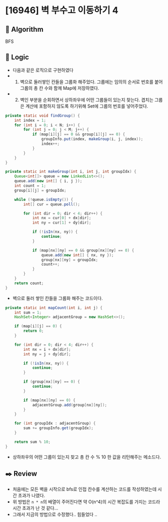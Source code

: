 # [16946] 벽 부수고 이동하기 4

## :pushpin: **Algorithm**

BFS

## :round_pushpin: **Logic**

- 다음과 같은 로직으로 구현하였다
- 1. 벽으로 둘러쌓인 칸들을 그룹화 해주었다. 그룹에는 임의의 순서로 번호를 붙어 그룹의 총 칸 수와 함께 Map에 저장하였다.
- 2. 벽인 부분을 순회하면서 상하좌우에 어떤 그룹들이 있는지 찾는다. 겹치는 그룹은 계산에 포함하지 않도록 하기위해 Set에 그룹의 번호를 넣어주었다.

```java
private static void findGroup() {
    int index = 1;
    for (int i = 0; i < N; i++) {
        for (int j = 0; j < M; j++) {
            if (map[i][j] == 0 && group[i][j] == 0) {
                groupInfo.put(index, makeGroup(i, j, index));
                index++;
            }
        }
    }
}

private static int makeGroup(int i, int j, int groupIdx) {
    Queue<int[]> queue = new LinkedList<>();
    queue.add(new int[] { i, j });
    int count = 1;
    group[i][j] = groupIdx;

    while (!queue.isEmpty()) {
        int[] cur = queue.poll();

        for (int dir = 0; dir < 4; dir++) {
            int nx = cur[0] + dx[dir];
            int ny = cur[1] + dy[dir];

            if (!isIn(nx, ny)) {
                continue;
            }

            if (map[nx][ny] == 0 && group[nx][ny] == 0) {
                queue.add(new int[] { nx, ny });
                group[nx][ny] = groupIdx;
                count++;
            }
        }
    }
    return count;
}
```

- 벽으로 둘러 쌓인 칸들을 그룹화 해주는 코드이다.

```java
private static int mapCount(int i, int j) {
    int sum = 1;
    HashSet<Integer> adjacentGroup = new HashSet<>();

    if (map[i][j] == 0) {
        return 0;
    }

    for (int dir = 0; dir < 4; dir++) {
        int nx = i + dx[dir];
        int ny = j + dy[dir];

        if (!isIn(nx, ny)) {
            continue;
        }

        if (group[nx][ny] == 0) {
            continue;
        }

        if (map[nx][ny] == 0) {
            adjacentGroup.add(group[nx][ny]);
        }
    }

    for (int groupIdx : adjacentGroup) {
        sum += groupInfo.get(groupIdx);
    }

    return sum % 10;
}
```

- 상하좌우의 어떤 그룹이 있는지 찾고 총 칸 수 % 10 한 값을 리턴해주는 메소드다.

## :black_nib: **Review**

- 처음에는 모든 벽을 시작으로 bfs로 인접 칸수를 계산하는 코드를 작성하였는데 시간 초과가 나였다.
- 위 방법은 `n * n`의 배열이 주어진다면 약 O(n^4)의 시간 복잡도를 가지는 코드라 시간 초과가 난 것 같다...
- 그래서 지금의 방법으로 수정했다.. 힘들었다 ..
